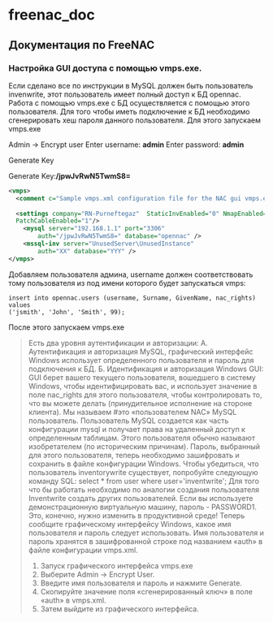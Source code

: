 # freenac_doc
## Документация по FreeNAC
### Настройка GUI доступа с помощью vmps.exe.
Если сделано все по инструкции в MySQL должен быть пользователь invenwrite, этот пользователь имеет полный доступ к БД opennac.
Работа с помощью vmps.exe с БД осуществляется с помощью этого пользователя. Для того чтобы иметь подключение к БД необходимо сгенерировать хеш пароля данного пользователя. Для этого запускаем vmps.exe

Admin -> Encrypt user
Enter username: **admin**
Enter password: **admin**

Generate Key

Generate Key:**/jpwJvRwN5TwmS8=**

```xml
<vmps>
  <comment c="Sample vmps.xml configuration file for the NAC gui vmps.exe with Demo company. Change the server IP as appropriate"/>
  
  <settings company="RN-Purneftegaz"  StaticInvEnabled="0" NmapEnabled="1" AntiVirusEnabled="0"
  PatchCableEnabled="1"/>
	<mysql server="192.168.1.1" port="3306" 
        auth="/jpwJvRwN5TwmS8=" database="opennac" />
	<mssql-inv server="UnusedServer\UnusedInstance"  
        auth="XX" database="YYY" />        	
</vmps>
```

Добавляем пользователя админа, username должен соответствовать тому пользователя из под имени которого будет запускаться vmps:
```mysql
insert into opennac.users (username, Surname, GivenName, nac_rights) values
('jsmith', 'John', 'Smith', 99);
```

После этого запускаем vmps.exe












>Есть два уровня аутентификации и авторизации:
>А. Аутентификация и авторизация MySQL, графический интерфейс Windows использует определенного пользователя и пароль для подключения к БД.
Б. Идентификация и авторизация Windows GUI: GUI берет вашего текущего пользователя, вошедшего в систему Windows, чтобы идентифицировать вас, и использует значение в поле nac_rights для этого пользователя, чтобы контролировать то, что вы можете делать (принудительное исполнение на стороне клиента). Мы называем #это «пользователем NAC»
>MySQL пользователь.
>Пользователь MySQL создается как часть конфигурации mysql и получает права на удаленный доступ к определенным таблицам. Этого пользователя обычно называют изобретателем (по историческим причинам). Пароль, выбранный для этого пользователя, теперь необходимо зашифровать и сохранить в файле конфигурации Windows.
Чтобы убедиться, что пользователь inventorywrite существует, попробуйте следующую команду SQL:
select * from user where user='inventwrite';
Для того что бы работать необходимо по аналогии создания пользователя Inventwrite создать других пользователей.
Если вы используете демонстрационную виртуальную машину, пароль - PASSWORD1. 
Это, конечно, нужно изменить в продуктивной среде! 
Теперь сообщите графическому интерфейсу Windows, какое имя пользователя и пароль следует использовать. 
Имя пользователя и пароль хранятся в зашифрованной строке под названием «auth» в файле конфигурации vmps.xml. 
>1. Запуск графического интерфейса vmps.exe 
>2. Выберите Admin -> Encrypt User. 
>3. Введите имя пользователя и пароль и нажмите Generate. 
>4. Скопируйте значение поля «сгенерированный ключ» в поле «auth» в vmps.xml. 
>5. Затем выйдите из графического интерфейса.
